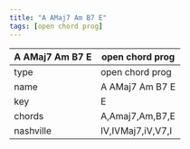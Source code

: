 ```yaml
---
title: "A AMaj7 Am B7 E"
tags: [open chord prog]
---
```


|A AMaj7 Am B7 E|open chord prog|
|---|---|
|type|open chord prog|
|name|A AMaj7 Am B7 E|
|key|E|
|chords|A,Amaj7,Am,B7,E|
|nashville|IV,IVMaj7,iV,V7,I|
